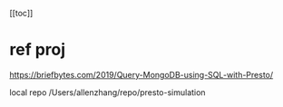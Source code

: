 [[toc]]

# ref proj
https://briefbytes.com/2019/Query-MongoDB-using-SQL-with-Presto/

local repo
/Users/allenzhang/repo/presto-simulation

